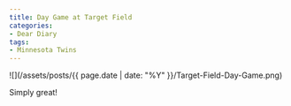 ```yaml
---
title: Day Game at Target Field
categories:
- Dear Diary
tags:
- Minnesota Twins
---
```


![](/assets/posts/{{ page.date | date: "%Y" }}/Target-Field-Day-Game.png)
  



Simply great!
